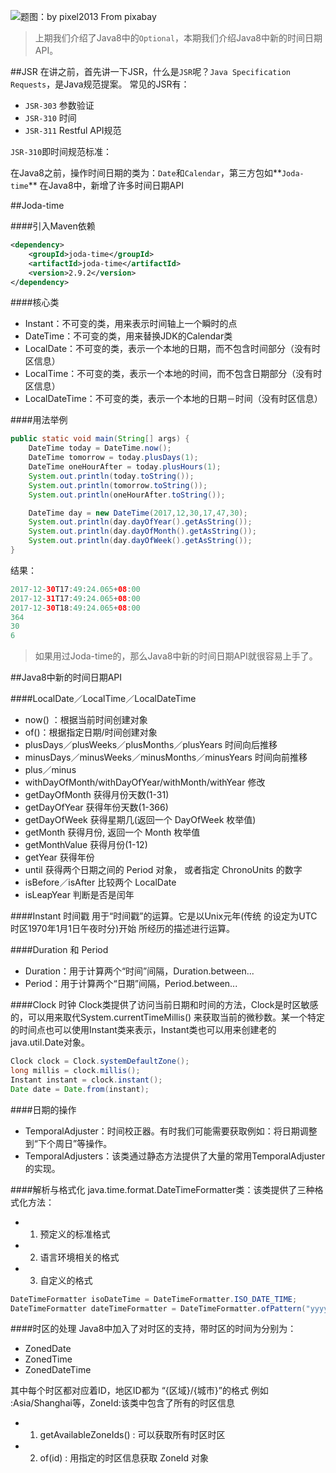 ![题图：by pixel2013 From pixabay](http://upload-images.jianshu.io/upload_images/2855474-2012eebb67452c49.jpg?imageMogr2/auto-orient/strip%7CimageView2/2/w/1240)

>上期我们介绍了Java8中的`Optional`，本期我们介绍Java8中新的时间日期API。

##JSR
在讲之前，首先讲一下JSR，什么是`JSR`呢？`Java Specification Requests`，是Java规范提案。
常见的JSR有：

+ `JSR-303` 参数验证
+ `JSR-310` 时间
+ `JSR-311` Restful API规范

`JSR-310`即时间规范标准：

在Java8之前，操作时间日期的类为：`Date`和`Calendar`，第三方包如**`Joda-time`**
在Java8中，新增了许多时间日期API

##Joda-time

####引入Maven依赖

```xml
<dependency>
    <groupId>joda-time</groupId>
    <artifactId>joda-time</artifactId>
    <version>2.9.2</version>
</dependency>
```

####核心类
+ Instant：不可变的类，用来表示时间轴上一个瞬时的点
+ DateTime：不可变的类，用来替换JDK的Calendar类
+ LocalDate：不可变的类，表示一个本地的日期，而不包含时间部分（没有时区信息）
+ LocalTime：不可变的类，表示一个本地的时间，而不包含日期部分（没有时区信息）
+ LocalDateTime：不可变的类，表示一个本地的日期－时间（没有时区信息）

####用法举例

```java
public static void main(String[] args) {
    DateTime today = DateTime.now();
    DateTime tomorrow = today.plusDays(1);
    DateTime oneHourAfter = today.plusHours(1);
    System.out.println(today.toString());
    System.out.println(tomorrow.toString());
    System.out.println(oneHourAfter.toString());

    DateTime day = new DateTime(2017,12,30,17,47,30);
    System.out.println(day.dayOfYear().getAsString());
    System.out.println(day.dayOfMonth().getAsString());
    System.out.println(day.dayOfWeek().getAsString());
}
```

结果：

```java
2017-12-30T17:49:24.065+08:00
2017-12-31T17:49:24.065+08:00
2017-12-30T18:49:24.065+08:00
364
30
6
```

>如果用过Joda-time的，那么Java8中新的时间日期API就很容易上手了。

##Java8中新的时间日期API

####LocalDate／LocalTime／LocalDateTime
+ now() ：根据当前时间创建对象
+ of()：根据指定日期/时间创建对象
+ plusDays／plusWeeks／plusMonths／plusYears 时间向后推移
+ minusDays／minusWeeks／minusMonths／minusYears 时间向前推移
+ plus／minus
+ withDayOfMonth/withDayOfYear/withMonth/withYear 修改
+ getDayOfMonth 获得月份天数(1-31)
+ getDayOfYear 获得年份天数(1-366)
+ getDayOfWeek 获得星期几(返回一个 DayOfWeek 枚举值)
+ getMonth 获得月份, 返回一个 Month 枚举值
+ getMonthValue 获得月份(1-12)
+ getYear 获得年份
+ until 获得两个日期之间的 Period 对象， 或者指定 ChronoUnits 的数字
+ isBefore／isAfter 比较两个 LocalDate
+ isLeapYear 判断是否是闰年

####Instant 时间戳
用于“时间戳”的运算。它是以Unix元年(传统 的设定为UTC时区1970年1月1日午夜时分)开始 所经历的描述进行运算。

####Duration 和 Period
+ Duration：用于计算两个“时间”间隔，Duration.between...
+ Period：用于计算两个“日期”间隔，Period.between...

####Clock 时钟
Clock类提供了访问当前日期和时间的方法，Clock是时区敏感的，可以用来取代System.currentTimeMillis() 来获取当前的微秒数。某一个特定的时间点也可以使用Instant类来表示，Instant类也可以用来创建老的java.util.Date对象。

```java
Clock clock = Clock.systemDefaultZone();  
long millis = clock.millis();  
Instant instant = clock.instant();  
Date date = Date.from(instant);
```

####日期的操作
+ TemporalAdjuster：时间校正器。有时我们可能需要获取例如：将日期调整到“下个周日”等操作。
+ TemporalAdjusters：该类通过静态方法提供了大量的常用TemporalAdjuster的实现。

####解析与格式化
java.time.format.DateTimeFormatter类：该类提供了三种格式化方法：

+ 1. 预定义的标准格式 
+ 2. 语言环境相关的格式 
+ 3. 自定义的格式

```java
DateTimeFormatter isoDateTime = DateTimeFormatter.ISO_DATE_TIME;
DateTimeFormatter dateTimeFormatter = DateTimeFormatter.ofPattern("yyyy年MM月dd日 HH:mm:ss E");
```

####时区的处理
Java8中加入了对时区的支持，带时区的时间为分别为：

+ ZonedDate
+ ZonedTime
+ ZonedDateTime

其中每个时区都对应着ID，地区ID都为 “{区域}/{城市}”的格式 例如 :Asia/Shanghai等，ZoneId:该类中包含了所有的时区信息 

+ 1. getAvailableZoneIds() : 可以获取所有时区时区
+ 2. of(id) : 用指定的时区信息获取 ZoneId 对象